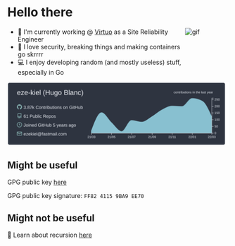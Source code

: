 # Hello there
<!-- <img align="right" alt="gif" src="https://github.com/eze-kiel/eze-kiel/blob/master/mi.gif?raw=true" width=300 height=300> -->

<img align="right" alt="gif" src="https://github.githubassets.com/images/mona-loading-dimmed.gif" width=100 height=100>

* :office: I'm currently working @ [Virtuo](https://www.govirtuo.com/) as a Site Reliability Engineer
* :space_invader: I love security, breaking things and making containers go skrrrr
* :computer: I enjoy developing random (and mostly useless) stuff, especially in Go

![](./profile-summary-card-output/nord_dark/0-profile-details.svg)
<!-- ![](./profile-summary-card-output/nord_dark/1-repos-per-language.svg) ![](./profile-summary-card-output/nord_dark/2-most-commit-language.svg)
![](./profile-summary-card-output/nord_dark/3-stats.svg) ![](./profile-summary-card-output/nord_dark/4-productive-time.svg)
-->
## Might be useful

GPG public key [here](https://keybase.io/ezekiell/pgp_keys.asc)

GPG public key signature: `FF82 4115 9BA9 EE70`

## Might not be useful

🎲 Learn about recursion [here](https://github.com/eze-kiel) 
